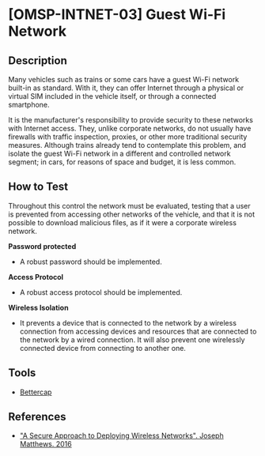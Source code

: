 # [OMSP-INTNET-03] Guest Wi-Fi Network
## Description
Many vehicles such as trains or some cars have a guest Wi-Fi network built-in as standard. With it, they can offer Internet through a physical or virtual SIM included in the vehicle itself, or through a connected smartphone. 

It is the manufacturer's responsibility to provide security to these networks with Internet access. They, unlike corporate networks, do not usually have firewalls with traffic inspection, proxies, or other more traditional security measures. Although trains already tend to contemplate this problem, and isolate the guest Wi-Fi network in a different and controlled network segment; in cars, for reasons of space and budget, it is less common. 

## How to Test
Throughout this control the network must be evaluated, testing that a user is prevented from accessing other networks of the vehicle, and that it is not possible to download malicious files, as if it were a corporate wireless network.

**Password protected**
* A robust password should be implemented.

**Access Protocol**
* A robust access protocol should be implemented.

**Wireless Isolation**
* It prevents a device that is connected to the network by a wireless connection from accessing devices and resources that are connected to the network by a wired connection. It will also prevent one wirelessly connected device from connecting to another one.

## Tools
* [Bettercap](https://github.com/bettercap/bettercap)

## References
* ["A Secure Approach to Deploying Wireless Networks". Joseph Matthews. 2016](https://www.sans.org/reading-room/whitepapers/wireless/secure-approach-deploying-wireless-networks-37342)
